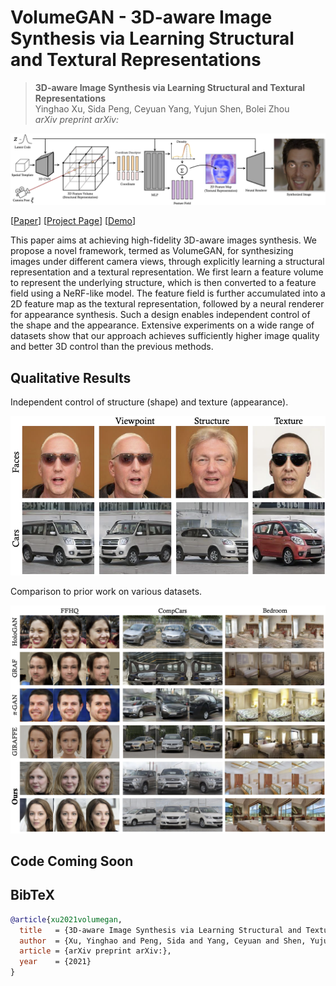 # VolumeGAN - 3D-aware Image Synthesis via Learning Structural and Textural Representations

> **3D-aware Image Synthesis via Learning Structural and Textural Representations** <br>
> Yinghao Xu, Sida Peng, Ceyuan Yang, Yujun Shen, Bolei Zhou <br>
> *arXiv preprint arXiv:*

![image](./docs/assets/framework.png)

[[Paper]()]
[[Project Page](https://genforce.github.io/volumegan/)]
[[Demo](https://www.youtube.com/watch?v=p85TVGJBMFc)]

This paper aims at achieving high-fidelity 3D-aware images synthesis. We propose a novel framework, termed as VolumeGAN, for synthesizing images under different camera views, through explicitly learning a structural representation and a textural representation. We first learn a feature volume to represent the underlying structure, which is then converted to a feature field using a NeRF-like model. The feature field is further accumulated into a 2D feature map as the textural representation, followed by a neural renderer for appearance synthesis. Such a design enables independent control of the shape and the appearance. Extensive experiments on a wide range of datasets show that our approach achieves sufficiently higher image quality and better 3D control than the previous methods.

## Qualitative Results

Independent control of structure (shape) and texture (appearance).

![image](./docs/assets/teaser.png)

Comparison to prior work on various datasets.

![image](./docs/assets/comparison.png)

## Code Coming Soon

## BibTeX

```bibtex
@article{xu2021volumegan,
  title   = {3D-aware Image Synthesis via Learning Structural and Textural Representations},
  author  = {Xu, Yinghao and Peng, Sida and Yang, Ceyuan and Shen, Yujun and Zhou, Bolei},
  article = {arXiv preprint arXiv:},
  year    = {2021}
}
```

